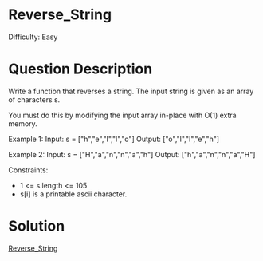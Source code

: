 
# Reverse_String

Difficulty: Easy

# Question Description

Write a function that reverses a string. The input string is given as an array of characters s.

You must do this by modifying the input array in-place with O(1) extra memory.

Example 1:
Input: s = ["h","e","l","l","o"]
Output: ["o","l","l","e","h"]

Example 2:
Input: s = ["H","a","n","n","a","h"]
Output: ["h","a","n","n","a","H"]

Constraints:

- 1 <= s.length <= 105
- s[i] is a printable ascii character.

# Solution

[Reverse_String]([344]Reverse_String.py)

    